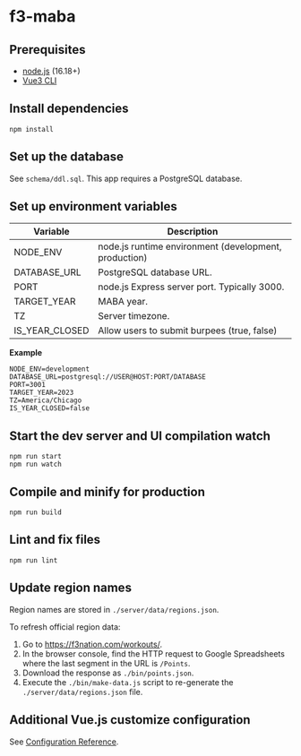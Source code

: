 # f3-maba

## Prerequisites

- [node.js](https://nodejs.org) (16.18+)
- [Vue3 CLI](https://cli.vuejs.org)

## Install dependencies

```
npm install
```

## Set up the database

See `schema/ddl.sql`. This app requires a PostgreSQL database.

## Set up environment variables

| Variable       | Description                                           |
|----------------|-------------------------------------------------------|
| NODE_ENV       | node.js runtime environment (development, production) |
| DATABASE_URL   | PostgreSQL database URL.                              |
| PORT           | node.js Express server port. Typically 3000.          |
| TARGET_YEAR    | MABA year.                                            |
| TZ             | Server timezone.                                      |
| IS_YEAR_CLOSED | Allow users to submit burpees (true, false)           |

**Example**

```
NODE_ENV=development
DATABASE_URL=postgresql://USER@HOST:PORT/DATABASE
PORT=3001
TARGET_YEAR=2023
TZ=America/Chicago
IS_YEAR_CLOSED=false
```

## Start the dev server and UI compilation watch

```
npm run start
npm run watch
```

## Compile and minify for production

```
npm run build
```

## Lint and fix files

```
npm run lint
```

## Update region names

Region names are stored in `./server/data/regions.json`.

To refresh official region data:

1. Go to https://f3nation.com/workouts/.
2. In the browser console, find the HTTP request to Google Spreadsheets where the last segment in the URL is `/Points`.
3. Download the response as `./bin/points.json`.
4. Execute the `./bin/make-data.js` script to re-generate the `./server/data/regions.json` file.

## Additional Vue.js customize configuration

See [Configuration Reference](https://cli.vuejs.org/config/).

